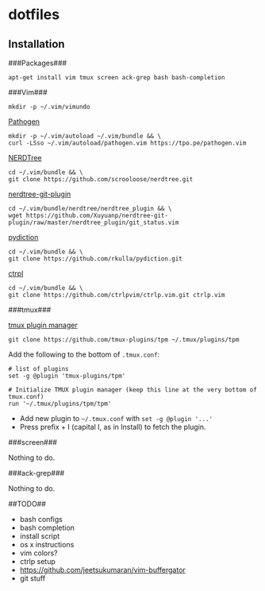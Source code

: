 # dotfiles

## Installation


###Packages###
```
apt-get install vim tmux screen ack-grep bash bash-completion
```

###Vim###

```
mkdir -p ~/.vim/vimundo
```

[Pathogen](https://github.com/tpope/vim-pathogen)
```
mkdir -p ~/.vim/autoload ~/.vim/bundle && \
curl -LSso ~/.vim/autoload/pathogen.vim https://tpo.pe/pathogen.vim
```

[NERDTree](https://github.com/scrooloose/nerdtree)
```
cd ~/.vim/bundle && \
git clone https://github.com/scrooloose/nerdtree.git
```

[nerdtree-git-plugin](https://github.com/Xuyuanp/nerdtree-git-plugin)
```
cd ~/.vim/bundle/nerdtree/nerdtree_plugin && \
wget https://github.com/Xuyuanp/nerdtree-git-plugin/raw/master/nerdtree_plugin/git_status.vim
```

[pydiction](http://rkulla.github.io/pydiction/)
```
cd ~/.vim/bundle && \
git clone https://github.com/rkulla/pydiction.git
```

[ctrpl](https://github.com/ctrlpvim/ctrlp.vim)
```
cd ~/.vim/bundle && \
git clone https://github.com/ctrlpvim/ctrlp.vim.git ctrlp.vim
```

###tmux###

[tmux plugin manager](https://github.com/tmux-plugins/tpm)
```
git clone https://github.com/tmux-plugins/tpm ~/.tmux/plugins/tpm
```

Add the following to the bottom of `.tmux.conf`:
```
# list of plugins
set -g @plugin 'tmux-plugins/tpm'

# Initialize TMUX plugin manager (keep this line at the very bottom of tmux.conf)
run '~/.tmux/plugins/tpm/tpm'
```

- Add new plugin to `~/.tmux.conf` with `set -g @plugin '...'`
- Press prefix + I (capital I, as in Install) to fetch the plugin.


###screen###

Nothing to do.

###ack-grep###

Nothing to do.


##TODO##

- bash configs
- bash completion
- install script
- os x instructions
- vim colors?
- ctrlp setup
- https://github.com/jeetsukumaran/vim-buffergator
- git stuff

